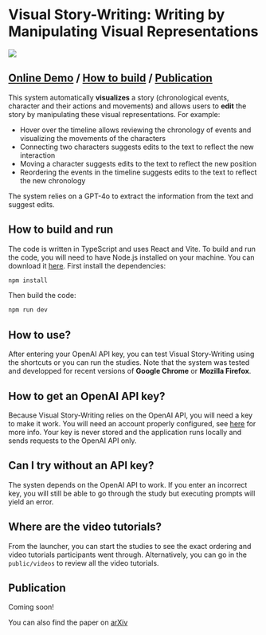 # Visual Story-Writing: Writing by Manipulating Visual Representations
<img src="demo.gif">

## [Online Demo](https://damienmasson.com/VisualStoryWriting) / [How to build](#how-to-build-and-run) / [Publication](#publication)

This system automatically **visualizes** a story (chronological events, character and their actions and movements) and allows users to **edit** the story by manipulating these visual representations. For example:
- Hover over the timeline allows reviewing the chronology of events and visualizing the movements of the characters
- Connecting two characters suggests edits to the text to reflect the new interaction
- Moving a character suggests edits to the text to reflect the new position
- Reordering the events in the timeline suggests edits to the text to reflect the new chronology

The system relies on a GPT-4o to extract the information from the text and suggest edits.


## How to build and run
The code is written in TypeScript and uses React and Vite. To build and run the code, you will need to have Node.js installed on your machine. You can download it [here](https://nodejs.org/en/download/).
First install the dependencies:
```bash
npm install
```
Then build the code:
```bash
npm run dev
```


## How to use?
After entering your OpenAI API key, you can test Visual Story-Writing using the shortcuts or you can run the studies.
Note that the system was tested and developped for recent versions of **Google Chrome** or **Mozilla Firefox**.


## How to get an OpenAI API key?
Because Visual Story-Writing relies on the OpenAI API, you will need a key to make it work. You will need an account properly configured, see [here](https://platform.openai.com/account/api-keys) for more info.
Your key is never stored and the application runs locally and sends requests to the OpenAI API only.


## Can I try without an API key?
The systen depends on the OpenAI API to work. If you enter an incorrect key, you will still be able to go through the study but executing prompts will yield an error.


## Where are the video tutorials?
From the launcher, you can start the studies to see the exact ordering and video tutorials participants went through.
Alternatively, you can go in the ``public/videos`` to review all the video tutorials.

## Publication
Coming soon!

You can also find the paper on [arXiv](https://arxiv.org/abs/2410.07486)